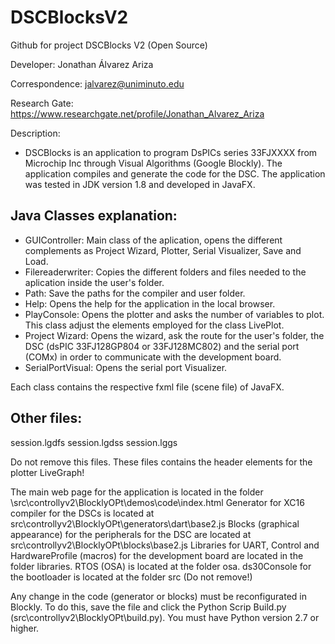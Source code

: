 # DSCBlocksV2
Github for project DSCBlocks V2 (Open Source)



Developer: Jonathan Álvarez Ariza

Correspondence: jalvarez@uniminuto.edu

Research Gate: https://www.researchgate.net/profile/Jonathan_Alvarez_Ariza

Description: 
* DSCBlocks is an application to program DsPICs series 33FJXXXX from Microchip Inc through Visual Algorithms (Google Blockly). The application compiles and generate the code for the DSC.
The application was tested in JDK version 1.8 and developed in JavaFX.

## Java Classes explanation:

* GUIController: Main class of the aplication, opens the different complements as Project Wizard, Plotter, Serial Visualizer, Save and Load.
* Filereaderwriter: Copies the different folders and files needed to the aplication inside the user's folder. 
* Path: Save the paths for the compiler and user folder.
* Help: Opens the help for the application in the local browser.
* PlayConsole: Opens the plotter and asks the number of variables to plot. This class adjust the elements employed for the class LivePlot.
* Project Wizard: Opens the wizard, ask the route for the user's folder, the DSC (dsPIC 33FJ128GP804 or 33FJ128MC802) and the serial port (COMx) in order to 
communicate with the development board.
* SerialPortVisual: Opens the serial port Visualizer. 

Each class contains the respective fxml file (scene file) of JavaFX.

## Other files:

session.lgdfs
session.lgdss
session.lggs

Do not remove this files. These files contains the header elements for the plotter LiveGraph!

The main web page for the application is located in the folder \src\controllyv2\BlocklyOPt\demos\code\index.html
Generator for XC16 compiler for the DSCs is located at src\controllyv2\BlocklyOPt\generators\dart\base2.js
Blocks (graphical appearance) for the peripherals for the DSC are located at src\controllyv2\BlocklyOPt\blocks\base2.js
Libraries for UART, Control and HardwareProfile (macros) for the development board are located in the folder libraries.
RTOS (OSA) is located at the folder osa.
ds30Console for the bootloader is located at the folder src (Do not remove!)

Any change in the code (generator or blocks) must be reconfigurated in Blockly. To do this, save the file and click the Python Scrip Build.py 
(src\controllyv2\BlocklyOPt\build.py). 
You must have Python version 2.7 or higher.
